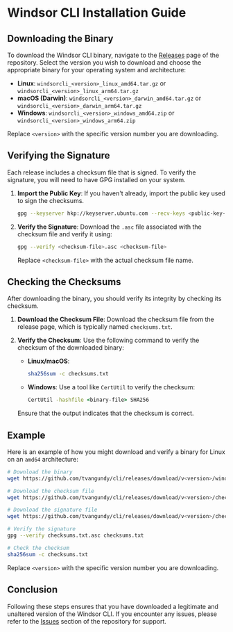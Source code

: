 # Windsor CLI Installation Guide

## Downloading the Binary

To download the Windsor CLI binary, navigate to the [Releases](https://github.com/tvangundy/cli/releases) page of the repository. Select the version you wish to download and choose the appropriate binary for your operating system and architecture:

- **Linux**: `windsorcli_<version>_linux_amd64.tar.gz` or `windsorcli_<version>_linux_arm64.tar.gz`
- **macOS (Darwin)**: `windsorcli_<version>_darwin_amd64.tar.gz` or `windsorcli_<version>_darwin_arm64.tar.gz`
- **Windows**: `windsorcli_<version>_windows_amd64.zip` or `windsorcli_<version>_windows_arm64.zip`

Replace `<version>` with the specific version number you are downloading.

## Verifying the Signature

Each release includes a checksum file that is signed. To verify the signature, you will need to have GPG installed on your system.

1. **Import the Public Key**: If you haven't already, import the public key used to sign the checksums.
   ```bash
   gpg --keyserver hkp://keyserver.ubuntu.com --recv-keys <public-key-id>
   ```

2. **Verify the Signature**: Download the `.asc` file associated with the checksum file and verify it using:
   ```bash
   gpg --verify <checksum-file>.asc <checksum-file>
   ```

   Replace `<checksum-file>` with the actual checksum file name.

## Checking the Checksums

After downloading the binary, you should verify its integrity by checking its checksum.

1. **Download the Checksum File**: Download the checksum file from the release page, which is typically named `checksums.txt`.

2. **Verify the Checksum**: Use the following command to verify the checksum of the downloaded binary:
   - **Linux/macOS**:
     ```bash
     sha256sum -c checksums.txt
     ```
   - **Windows**: Use a tool like `CertUtil` to verify the checksum:
     ```cmd
     CertUtil -hashfile <binary-file> SHA256
     ```

   Ensure that the output indicates that the checksum is correct.

## Example

Here is an example of how you might download and verify a binary for Linux on an `amd64` architecture:

```bash
# Download the binary
wget https://github.com/tvangundy/cli/releases/download/v<version>/windsorcli_<version>_linux_amd64.tar.gz

# Download the checksum file
wget https://github.com/tvangundy/cli/releases/download/v<version>/checksums.txt

# Download the signature file
wget https://github.com/tvangundy/cli/releases/download/v<version>/checksums.txt.asc

# Verify the signature
gpg --verify checksums.txt.asc checksums.txt

# Check the checksum
sha256sum -c checksums.txt
```

Replace `<version>` with the specific version number you are downloading.

## Conclusion

Following these steps ensures that you have downloaded a legitimate and unaltered version of the Windsor CLI. If you encounter any issues, please refer to the [Issues](https://github.com/tvangundy/cli/issues) section of the repository for support.
